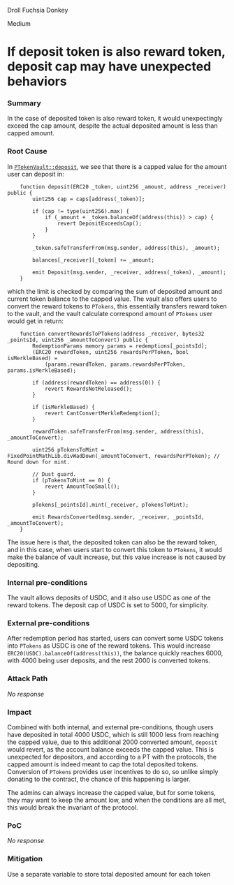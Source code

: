 Droll Fuchsia Donkey

Medium

# If deposit token is also reward token, deposit cap may have unexpected behaviors

### Summary

In the case of deposited token is also reward token, it would unexpectingly exceed the cap amount, despite the actual deposited amount is less than capped amount.

### Root Cause

In [`PTokenVault::deposit`](https://github.com/sherlock-audit/2024-07-sense-points-marketplace/blob/main/point-tokenization-vault/contracts/PointTokenVault.sol#L118), we see that there is a capped value for the amount user can deposit in:

```solidity
    function deposit(ERC20 _token, uint256 _amount, address _receiver) public {
        uint256 cap = caps[address(_token)];

        if (cap != type(uint256).max) {
            if (_amount + _token.balanceOf(address(this)) > cap) {
                revert DepositExceedsCap();
            }
        }

        _token.safeTransferFrom(msg.sender, address(this), _amount);

        balances[_receiver][_token] += _amount;

        emit Deposit(msg.sender, _receiver, address(_token), _amount);
    }
```

which the limit is checked by comparing the sum of deposited amount and current token balance to the capped value. The vault also offers users to convert the reward tokens to `PTokens`, this essentially transfers reward token to the vault, and the vault calculate correspond amount of `PTokens` user would get in return:

```solidity
    function convertRewardsToPTokens(address _receiver, bytes32 _pointsId, uint256 _amountToConvert) public {
        RedemptionParams memory params = redemptions[_pointsId];
        (ERC20 rewardToken, uint256 rewardsPerPToken, bool isMerkleBased) =
            (params.rewardToken, params.rewardsPerPToken, params.isMerkleBased);

        if (address(rewardToken) == address(0)) {
            revert RewardsNotReleased();
        }

        if (isMerkleBased) {
            revert CantConvertMerkleRedemption();
        }

        rewardToken.safeTransferFrom(msg.sender, address(this), _amountToConvert);

        uint256 pTokensToMint = FixedPointMathLib.divWadDown(_amountToConvert, rewardsPerPToken); // Round down for mint.

        // Dust guard.
        if (pTokensToMint == 0) {
            revert AmountTooSmall();
        }

        pTokens[_pointsId].mint(_receiver, pTokensToMint);

        emit RewardsConverted(msg.sender, _receiver, _pointsId, _amountToConvert);
    }
```

The issue here is that, the deposited token can also be the reward token, and in this case, when users start to convert this token to `PTokens`, it would make the balance of vault increase, but this value increase is not caused by depositing.


### Internal pre-conditions

The vault allows deposits of USDC, and it also use USDC as one of the reward tokens. The deposit cap of USDC is set to 5000, for simplicity.

### External pre-conditions

After redemption period has started, users can convert some USDC tokens into `PTokens` as USDC is one of the reward tokens. This would increase `ERC20(USDC).balanceOf(address(this))`, the balance quickly reaches 6000, with 4000 being user deposits, and the rest 2000 is converted tokens.

### Attack Path

_No response_

### Impact

Combined with both internal, and external pre-conditions, though users have deposited in total 4000 USDC, which is still 1000 less from reaching the capped value, due to this additional 2000 converted amount, `deposit` would revert, as the account balance exceeds the capped value. This is unexpected for depositors, and according to a PT with the protocols, the capped amount is indeed meant to cap the total deposited tokens. Conversion of `PTokens` provides user incentives to do so, so unlike simply donating to the contract, the chance of this happening is larger.

The admins can always increase the capped value, but for some tokens, they may want to keep the amount low, and when the conditions are all met, this would break the invariant of the protocol.

### PoC

_No response_

### Mitigation

Use a separate variable to store total deposited amount for each token
